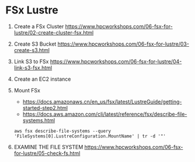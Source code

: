 # FSx Lustre
1. Create a FSx Cluster
   https://www.hpcworkshops.com/06-fsx-for-lustre/02-create-cluster-fsx.html 
   
2. Create S3 Bucket
   https://www.hpcworkshops.com/06-fsx-for-lustre/03-create-s3.html
   
3. Link S3 to FSx
   https://www.hpcworkshops.com/06-fsx-for-lustre/04-link-s3-fsx.html
   
4. Create an EC2 instance

5. Mount FSx
   - https://docs.amazonaws.cn/en_us/fsx/latest/LustreGuide/getting-started-step2.html
   - https://docs.aws.amazon.com/cli/latest/reference/fsx/describe-file-systems.html
   ```shell
   aws fsx describe-file-systems --query 'FileSystems[0].LustreConfiguration.MountName' | tr -d '"'
   ```
    
6. EXAMINE THE FILE SYSTEM
   https://www.hpcworkshops.com/06-fsx-for-lustre/05-check-fs.html